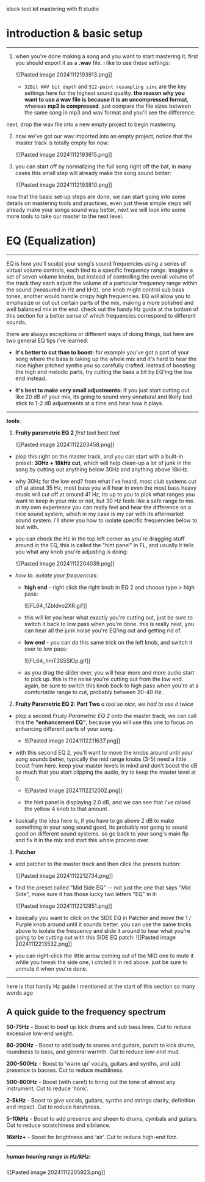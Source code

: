 stock tool kit mastering with fl studio

# introduction & basic setup
---

1) when you're done making a song and you want to start mastering it, first you should export it  as a **.wav** file. i like to use these settings:

	![[Pasted image 20241112193913.png]]
	
	* `32Bit WAV bit depth` and `512-point resampling sinc` are the key settings here for the highest sound quality. **the reason why you want to use a wav file is because it is an uncompressed format**, whereas **mp3 is compressed**. just compare the file sizes between the same song in mp3 and wav format and you'll see the difference.

next, drop the wav file into a new empty project to begin mastering.

2) now we've got our wav imported into an empty project, notice that the master track is totally empty for now:
   
	![[Pasted image 20241112193615.png]]

3) you can start off by normalizing the full song right off the bat, in many cases this small step will already make the song sound better:
 
	![[Pasted image 20241112193810.png]]

now that the basic set-up steps are done, we can start going into some details on mastering tools and practices, even just these simple steps will already make your songs sound way better, next we will look into some more tools to take our master to the next level.

# EQ (Equalization)
---
EQ is how you'll sculpt your song's sound frequencies using a series of virtual volume controls, each tied to a specific frequency range. imagine a set of seven volume knobs, but instead of controlling the overall volume of the track they each adjust the volume of a particular frequency range within the sound (measured in Hz and kHz). one knob might control sub bass tones, another would handle crispy high frequencies. EQ will allow you to emphasize or cut out certain parts of the mix, making a more polished and well balanced mix in the end. check out the handy Hz guide at the bottom of this section for a better sense of which frequencies correspond to different sounds. 

there are always exceptions or different ways of doing things, but here are two general EQ tips i've learned:

* **it's better to cut than to boost:** for example you've got a part of your song where the bass is taking up the whole mix and it's hard to hear the nice higher pitched synths you so carefully crafted. instead of boosting the high end melodic parts, try cutting the bass a bit by EQ'ing the low end instead.

* **it's best to make very small adjustments:** if you just start cutting out like 20 dB of your mix, its going to sound very unnatural and likely bad. stick to 1-2 dB adjustments at a time and hear how it plays.

---

**tools**:

1) **Fruity parametric EQ 2**
   *first tool best tool*

	![[Pasted image 20241112203458.png]]

* plop this right on the master track, and you can start with a built-in preset: **30Hz + 18kHz cut**, which will help clean-up a lot of junk in the song by cutting out anything below 30Hz and anything above 18kHz.
  
* why 30Hz for the low end? from what i've heard, most club systems cut off at about 35 Hz, most bass you will hear in even the most bass heavy music will cut off at around 41 Hz, its up to you to pick what ranges you want to keep in your mix or not, but 30 Hz feels like a safe range to me. in my own experience you can really feel and hear the difference on a nice sound system, which in my case is my car with its aftermarket sound system. i'll show you how to isolate specific frequencies below to test with.
  
* you can check the Hz in the top left corner as you're dragging stuff around in the EQ, this is called the "hint panel" in FL, and usually it tells you what any knob you're adjusting is doing:

	![[Pasted image 20241112204039.png]]  

* *how to: isolate your frequencies:*

	* **high end** - right click the right knob in EQ 2 and choose type > high pass:
	  
	  ![[FL64_fZbldvo2XR.gif]]
	
	* this will let you hear what exactly you're cutting out, just be sure to switch it back to low pass when you're done.  this is really neat, you can hear all the junk noise you're EQ'ing out and getting rid of.
	  
	* **low end** - you can do this same trick on the left knob, and switch it over to low pass:
	  
	  ![[FL64_hmT3S5SlOp.gif]]
	
	* as you drag the slider over, you will hear more and more audio start to pick up. this is the noise you're cutting out from the low end. again, be sure to switch this knob back to high pass when you're at a comfortable range to cut, probably between 20-40 Hz.

2) **Fruity Parametric EQ 2: Part Two**
   *a tool so nice, we had to use it twice*

* plop a second *Fruity Parametric EQ 2* onto the master track, we can call this the **"enhancement EQ"**, because you will use this one to focus on enhancing different parts of your song.
	* ![[Pasted image 20241112211637.png]]

  
* with this second EQ 2, you'll want to move the knobs around until your song sounds better, typically the mid range knobs (3-5) need a little boost from here. keep your master levels in mind and don't boost the dB so much that you start clipping the audio, try to keep the master level at 0.
  
	* ![[Pasted image 20241112212002.png]]
	
	* the hint panel is displaying 2.0 dB, and we can see that i've raised the yellow 4 knob to that amount.


* basically the idea here is, if you have to go above 2 dB to make something in your song sound good, its probably not going to sound good on different sound systems. so go back to your song's main flp and fix it in the mix and start this whole process over.

3) **Patcher**
 
* add patcher to the master track and then click the presets button:

  ![[Pasted image 20241112212734.png]]

* find the preset called "Mid Side EQ" -- not just the one that says "Mid Side", make sure it has those lucky two letters "EQ" in it:
  
  ![[Pasted image 20241112212851.png]]

* basically you want to click on the SIDE EQ in Patcher and move the 1 / Purple knob around until it sounds better. you can use the same tricks above to isolate the frequency and slide it around to hear what you're going to be cutting out with this SIDE EQ patch:
  ![[Pasted image 20241112213532.png]]

* you can right-click the little arrow coming out of the MID one to mute it while you tweak the side one, i circled it in red above. just be sure to unmute it when you're done.


---

here is that handy Hz guide i mentioned at the start of this section so many words ago
## A quick guide to the frequency spectrum

**50-75Hz** - Boost to beef up kick drums and sub bass lines. Cut to reduce excessive low-end weight.

**80-200Hz** - Boost to add body to snares and guitars, punch to kick drums, roundness to bass, and general warmth. Cut to reduce low-end mud.
 
**200-500Hz** - Boost to ‘warm up’ vocals, guitars and synths, and add presence to basses. Cut to reduce muddiness.

**500-800Hz** - Boost (with care!) to bring out the tone of almost any instrument. Cut to reduce ‘honk’.
 
**2-5kHz** - Boost to give vocals, guitars, synths and strings clarity, definition and impact. Cut to reduce harshness.
 
**5-10kHz** - Boost to add presence and sheen to drums, cymbals and guitars. Cut to reduce scratchiness and sibilance.
 
**16kHz+** - Boost for brightness and ‘air’. Cut to reduce high-end fizz.

---
##### human hearing range in Hz/kHz:

![[Pasted image 20241112205923.png]]

